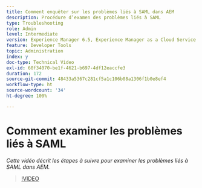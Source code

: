 ```yaml
---
title: Comment enquêter sur les problèmes liés à SAML dans AEM
description: Procédure d’examen des problèmes liés à SAML
type: Troubleshooting
role: Admin
level: Intermediate
version: Experience Manager 6.5, Experience Manager as a Cloud Service
feature: Developer Tools
topic: Administration
index: y
doc-type: Technical Video
exl-id: 60f34070-be1f-4621-b697-4df12eaccfe3
duration: 172
source-git-commit: 48433a5367c281cf5a1c106b08a1306f1b0e8ef4
workflow-type: ht
source-wordcount: '34'
ht-degree: 100%

---
```


# Comment examiner les problèmes liés à SAML

*Cette vidéo décrit les étapes à suivre pour examiner les problèmes liés à SAML dans AEM.*

>[!VIDEO](https://video.tv.adobe.com/v/3418300?quality=12&learn=on&captions=fre_fr)
